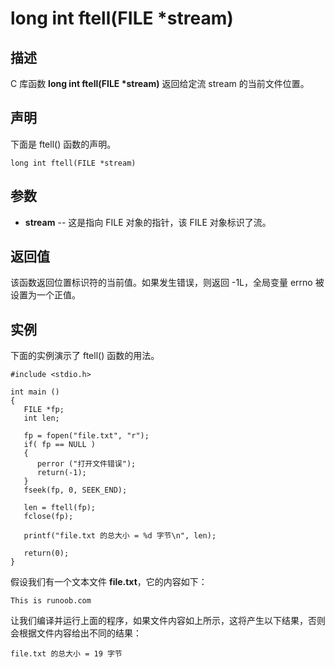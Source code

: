 # long int ftell(FILE *stream)

## 描述

C 库函数 **long int ftell(FILE \*stream)** 返回给定流 stream 的当前文件位置。

## 声明

下面是 ftell() 函数的声明。

```
long int ftell(FILE *stream)
```

## 参数

- **stream** -- 这是指向 FILE 对象的指针，该 FILE 对象标识了流。

## 返回值

该函数返回位置标识符的当前值。如果发生错误，则返回 -1L，全局变量 errno 被设置为一个正值。

## 实例

下面的实例演示了 ftell() 函数的用法。

```
#include <stdio.h>

int main ()
{
   FILE *fp;
   int len;

   fp = fopen("file.txt", "r");
   if( fp == NULL ) 
   {
      perror ("打开文件错误");
      return(-1);
   }
   fseek(fp, 0, SEEK_END);

   len = ftell(fp);
   fclose(fp);

   printf("file.txt 的总大小 = %d 字节\n", len);
   
   return(0);
}
```

假设我们有一个文本文件 **file.txt**，它的内容如下：

```
This is runoob.com
```

让我们编译并运行上面的程序，如果文件内容如上所示，这将产生以下结果，否则会根据文件内容给出不同的结果：

```
file.txt 的总大小 = 19 字节
```

 